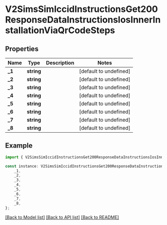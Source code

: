 # V2SimsSimIccidInstructionsGet200ResponseDataInstructionsIosInnerInstallationViaQrCodeSteps


## Properties

Name | Type | Description | Notes
------------ | ------------- | ------------- | -------------
**_1** | **string** |  | [default to undefined]
**_2** | **string** |  | [default to undefined]
**_3** | **string** |  | [default to undefined]
**_4** | **string** |  | [default to undefined]
**_5** | **string** |  | [default to undefined]
**_6** | **string** |  | [default to undefined]
**_7** | **string** |  | [default to undefined]
**_8** | **string** |  | [default to undefined]

## Example

```typescript
import { V2SimsSimIccidInstructionsGet200ResponseDataInstructionsIosInnerInstallationViaQrCodeSteps } from '@hiilo/airalo';

const instance: V2SimsSimIccidInstructionsGet200ResponseDataInstructionsIosInnerInstallationViaQrCodeSteps = {
    _1,
    _2,
    _3,
    _4,
    _5,
    _6,
    _7,
    _8,
};
```

[[Back to Model list]](../README.md#documentation-for-models) [[Back to API list]](../README.md#documentation-for-api-endpoints) [[Back to README]](../README.md)
